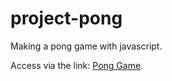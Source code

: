 # project-pong
Making a pong game with javascript.

Access via the link: [Pong Game](https://siquaradev.github.io/project-pong/).
